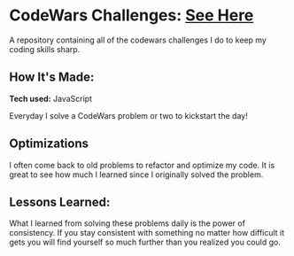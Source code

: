 # CodeWars Challenges: [See Here](https://www.codewars.com/users/NathanielJenkins)
<!--- Screenshot Here --->
A repository containing all of the codewars challenges I do to keep my coding skills sharp.


## How It's Made:

**Tech used:** JavaScript

Everyday I solve a CodeWars problem or two to kickstart the day!

## Optimizations

I often come back to old problems to refactor and optimize my code. It is great to see how much I learned since I originally solved the problem.

## Lessons Learned:

What I learned from solving these problems daily is the power of consistency. If you stay consistent with something no matter how difficult it gets you will find yourself so much further than you realized you could go.







